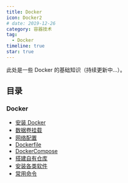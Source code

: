 ```yaml
---
title: Docker
icon: Docker2
# date: 2019-12-26
category: 容器技术
tag:
  - Docker
timeline: true
star: true
---
```


此处是一些 Docker 的基础知识（持续更新中...）。

<!-- more -->

## 目录

### Docker

- [安装 Docker](/notes/docker/install/README.md)
- [数据卷挂载](/notes/docker/volumes/README.md)
- [网络配置](/notes/docker/network/README.md)
- [Dockerfile](/notes/docker/docker-file/README.md)
- [DockerCompose](/notes/docker/docker-compose/README.md)
- [搭建自有仓库](/notes/docker/repository/README.md)
- [安装各类软件](/notes/docker/software/README.md)
- [常用命令](/notes/docker/command/README.md)
